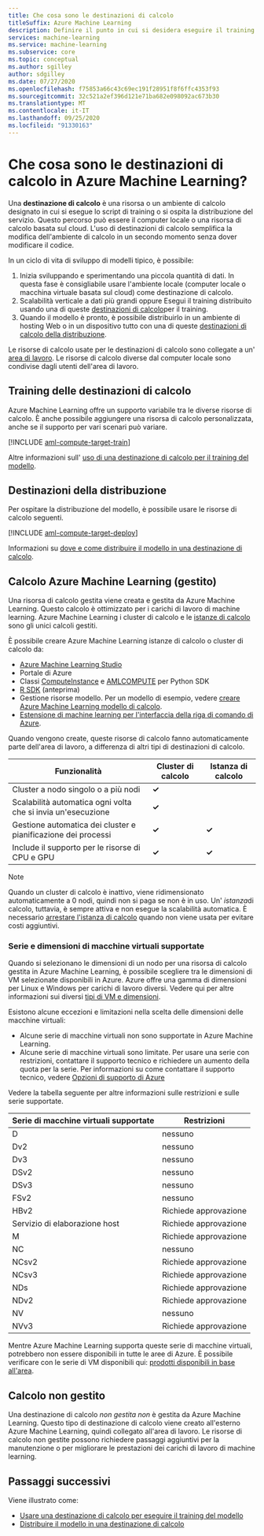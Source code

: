 ```yaml
---
title: Che cosa sono le destinazioni di calcolo
titleSuffix: Azure Machine Learning
description: Definire il punto in cui si desidera eseguire il training o distribuire il modello con Azure Machine Learning.
services: machine-learning
ms.service: machine-learning
ms.subservice: core
ms.topic: conceptual
ms.author: sgilley
author: sdgilley
ms.date: 07/27/2020
ms.openlocfilehash: f75853a66c43c69ec191f28951f8f6ffc4353f93
ms.sourcegitcommit: 32c521a2ef396d121e71ba682e098092ac673b30
ms.translationtype: MT
ms.contentlocale: it-IT
ms.lasthandoff: 09/25/2020
ms.locfileid: "91330163"
---
```

#  <a name="what-are-compute-targets-in-azure-machine-learning"></a>Che cosa sono le destinazioni di calcolo in Azure Machine Learning? 

Una **destinazione di calcolo** è una risorsa o un ambiente di calcolo designato in cui si esegue lo script di training o si ospita la distribuzione del servizio. Questo percorso può essere il computer locale o una risorsa di calcolo basata sul cloud. L'uso di destinazioni di calcolo semplifica la modifica dell'ambiente di calcolo in un secondo momento senza dover modificare il codice.  

In un ciclo di vita di sviluppo di modelli tipico, è possibile:
1. Inizia sviluppando e sperimentando una piccola quantità di dati. In questa fase è consigliabile usare l'ambiente locale (computer locale o macchina virtuale basata sul cloud) come destinazione di calcolo. 
2. Scalabilità verticale a dati più grandi oppure Esegui il training distribuito usando una di queste [destinazioni di calcolo](#train)per il training.  
3. Quando il modello è pronto, è possibile distribuirlo in un ambiente di hosting Web o in un dispositivo tutto con una di queste [destinazioni di calcolo della distribuzione](#deploy).

Le risorse di calcolo usate per le destinazioni di calcolo sono collegate a un' [area di lavoro](concept-workspace.md). Le risorse di calcolo diverse dal computer locale sono condivise dagli utenti dell'area di lavoro.

## <a name="training-compute-targets"></a><a name="train"></a> Training delle destinazioni di calcolo

Azure Machine Learning offre un supporto variabile tra le diverse risorse di calcolo.  È anche possibile aggiungere una risorsa di calcolo personalizzata, anche se il supporto per vari scenari può variare.

[!INCLUDE [aml-compute-target-train](../../includes/aml-compute-target-train.md)]

Altre informazioni sull' [uso di una destinazione di calcolo per il training del modello](how-to-set-up-training-targets.md).

## <a name="deployment-targets"></a><a name="deploy"></a>Destinazioni della distribuzione

Per ospitare la distribuzione del modello, è possibile usare le risorse di calcolo seguenti.

[!INCLUDE [aml-compute-target-deploy](../../includes/aml-compute-target-deploy.md)]

Informazioni su [dove e come distribuire il modello in una destinazione di calcolo](how-to-deploy-and-where.md).

<a name="amlcompute"></a>
## <a name="azure-machine-learning-compute-managed"></a>Calcolo Azure Machine Learning (gestito)

Una risorsa di calcolo gestita viene creata e gestita da Azure Machine Learning. Questo calcolo è ottimizzato per i carichi di lavoro di machine learning. Azure Machine Learning i cluster di calcolo e le [istanze di calcolo](concept-compute-instance.md) sono gli unici calcoli gestiti. 

È possibile creare Azure Machine Learning istanze di calcolo o cluster di calcolo da:
* [Azure Machine Learning Studio](how-to-create-attach-compute-studio.md)
* Portale di Azure
* Classi [ComputeInstance](https://docs.microsoft.com/python/api/azureml-core/azureml.core.compute.computeinstance%28class%29?view=azure-ml-py&preserve-view=true) e [AMLCOMPUTE](https://docs.microsoft.com/python/api/azureml-core/azureml.core.compute.amlcompute%28class%29?view=azure-ml-py&preserve-view=true) per Python SDK
* [R SDK](https://azure.github.io/azureml-sdk-for-r/reference/index.html#section-compute-targets) (anteprima)
* Gestione risorse modello. Per un modello di esempio, vedere [creare Azure Machine Learning modello di calcolo](https://github.com/Azure/azure-quickstart-templates/tree/master/101-machine-learning-compute-create-amlcompute).
* [Estensione di machine learning per l'interfaccia della riga di comando di Azure](reference-azure-machine-learning-cli.md#resource-management).  

Quando vengono create, queste risorse di calcolo fanno automaticamente parte dell'area di lavoro, a differenza di altri tipi di destinazioni di calcolo.


|Funzionalità  |Cluster di calcolo  |Istanza di calcolo  |
|---------|---------|---------|
|Cluster a nodo singolo o a più nodi     |    **&check;**       |         |
|Scalabilità automatica ogni volta che si invia un'esecuzione     |     **&check;**      |         |
|Gestione automatica dei cluster e pianificazione dei processi     |   **&check;**        |     **&check;**      |
|Include il supporto per le risorse di CPU e GPU     |  **&check;**         |    **&check;**       |


> [!NOTE]
> Quando un cluster di calcolo è inattivo, viene ridimensionato automaticamente a 0 nodi, quindi non si paga se non è in uso.  Un' *istanza*di calcolo, tuttavia, è sempre attiva e non esegue la scalabilità automatica.  È necessario [arrestare l'istanza di calcolo](concept-compute-instance.md#managing-a-compute-instance) quando non viene usata per evitare costi aggiuntivi. 

### <a name="supported-vm-series-and-sizes"></a>Serie e dimensioni di macchine virtuali supportate

Quando si selezionano le dimensioni di un nodo per una risorsa di calcolo gestita in Azure Machine Learning, è possibile scegliere tra le dimensioni di VM selezionate disponibili in Azure. Azure offre una gamma di dimensioni per Linux e Windows per carichi di lavoro diversi. Vedere qui per altre informazioni sui diversi [tipi di VM e dimensioni](https://docs.microsoft.com/azure/virtual-machines/linux/sizes).

Esistono alcune eccezioni e limitazioni nella scelta delle dimensioni delle macchine virtuali:
* Alcune serie di macchine virtuali non sono supportate in Azure Machine Learning.
* Alcune serie di macchine virtuali sono limitate. Per usare una serie con restrizioni, contattare il supporto tecnico e richiedere un aumento della quota per la serie. Per informazioni su come contattare il supporto tecnico, vedere [Opzioni di supporto di Azure](https://azure.microsoft.com/support/options/)

Vedere la tabella seguente per altre informazioni sulle restrizioni e sulle serie supportate. 

| **Serie di macchine virtuali supportate**  | **Restrizioni** |
|------------|------------|
| D | nessuno |
| Dv2 | nessuno |  
| Dv3 | nessuno|
| DSv2 | nessuno | 
| DSv3 | nessuno|
| FSv2 | nessuno | 
| HBv2 | Richiede approvazione |  
| Servizio di elaborazione host | Richiede approvazione |  
| M | Richiede approvazione |
| NC | nessuno |    
| NCsv2 | Richiede approvazione |
| NCsv3 | Richiede approvazione |  
| NDs | Richiede approvazione |
| NDv2 | Richiede approvazione |
| NV | nessuno |
| NVv3 | Richiede approvazione | 


Mentre Azure Machine Learning supporta queste serie di macchine virtuali, potrebbero non essere disponibili in tutte le aree di Azure. È possibile verificare con le serie di VM disponibili qui: [prodotti disponibili in base all'area](https://azure.microsoft.com/global-infrastructure/services/?products=virtual-machines).

## <a name="unmanaged-compute"></a>Calcolo non gestito

Una destinazione di calcolo *non gestita non* è gestita da Azure Machine Learning. Questo tipo di destinazione di calcolo viene creato all'esterno Azure Machine Learning, quindi collegato all'area di lavoro. Le risorse di calcolo non gestite possono richiedere passaggi aggiuntivi per la manutenzione o per migliorare le prestazioni dei carichi di lavoro di machine learning.

## <a name="next-steps"></a>Passaggi successivi

Viene illustrato come:
* [Usare una destinazione di calcolo per eseguire il training del modello](how-to-set-up-training-targets.md)
* [Distribuire il modello in una destinazione di calcolo](how-to-deploy-and-where.md)
